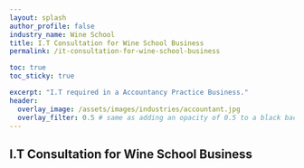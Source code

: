 ```yaml
---
layout: splash 
author_profile: false 
industry_name: Wine School
title: I.T Consultation for Wine School Business
permalink: /it-consultation-for-wine-school-business

toc: true
toc_sticky: true

excerpt: "I.T required in a Accountancy Practice Business."
header:
  overlay_image: /assets/images/industries/accountant.jpg
  overlay_filter: 0.5 # same as adding an opacity of 0.5 to a black background
---
```


## I.T Consultation for Wine School Business